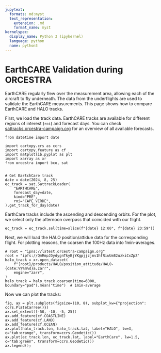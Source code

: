 ```yaml
---
jupytext:
  formats: md:myst
  text_representation:
    extension: .md
    format_name: myst
kernelspec:
  display_name: Python 3 (ipykernel)
  language: python
  name: python3
---
```


# EarthCARE Validation during ORCESTRA

EarthCARE regularly flew over the measurement area, allowing each of the aircraft to fly underneath. The data from the underflights are used to validate the EarthCARE measurements. This page shows how to compare EarthCARE and HALO tracks.

First, we load the track data. EarthCARE tracks are available for different regions of interest (`roi`) and forecast days.
You can check [sattracks.orcestra-campaign.org](http://sattracks.orcestra-campaign.org) for an overview of all available forecasts.

```{code-cell} ipython3
from datetime import date

import cartopy.crs as ccrs
import cartopy.feature as cf
import matplotlib.pyplot as plt
import xarray as xr
from orcestra import bco, sat


# Get EartchCare track
date = date(2024, 8, 25)
ec_track = sat.SattrackLoader(
    "EARTHCARE",
    forecast_day=date,
    kind="PRE",
    roi="CAPE_VERDE",
).get_track_for_day(date)
```

EarthCare tracks include the ascending and descending orbits.
For the plot, we select only the afternoon overpass that coincided with our flight.

```{code-cell} ipython3
ec_track = ec_track.sel(time=slice(f"{date} 12:00", f"{date} 23:59"))
```

Next, we will load the HALO position/attidue data for the corresponding flight.
For plotting reasons, the coarsen the 100Hz data into 1min-averages.

```{code-cell} ipython3
# root = "ipns://latest.orcestra-campaign.org"
root = "ipfs://QmRmpJDydygnTkyBjYKgpjjzjnv1hfRiwUmB2uzkiCxZpZ"
halo_track = xr.open_dataset(
    f"{root}/products/HALO/position_attitude/HALO-{date:%Y%m%d}a.zarr",
    engine="zarr",
)
halo_track = halo_track.coarsen(time=6000, boundary="pad").mean("time")  # 1min-average
```

Now we can plot the tracks:

```{code-cell} ipython3
fig, ax = plt.subplots(figsize=(10, 8), subplot_kw={"projection": ccrs.PlateCarree()})
ax.set_extent([-50, -10, -5, 25])
ax.add_feature(cf.COASTLINE)
ax.add_feature(cf.LAND)
ax.add_feature(cf.OCEAN)
ax.plot(halo_track.lon, halo_track.lat, label="HALO", lw=3, c="tab:orange", transform=ccrs.Geodetic())
ax.plot(ec_track.lon, ec_track.lat, label="EarthCare", lw=1.5, c="tab:green", transform=ccrs.Geodetic())
ax.legend();
```
